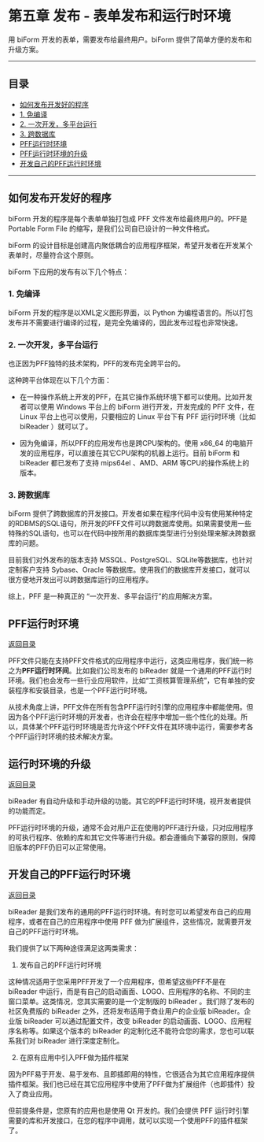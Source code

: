 # 第五章 发布 - 表单发布和运行时环境

用 biForm 开发的表单，需要发布给最终用户。biForm 提供了简单方便的发布和升级方案。

---

<h2 id="category">目录</h2>

- [如何发布开发好的程序](#如何发布开发好的程序)
 - [1. 免编译](#_1-免编译)
 - [2. 一次开发，多平台运行](#_2-一次开发，多平台运行)
 - [3. 跨数据库](#_3-跨数据库)
- [PFF运行时环境](#PFF运行时环境)
- [PFF运行时环境的升级](#PFF运行时环境的升级)
- [开发自己的PFF运行时环境](#开发自己的PFF运行时环境)

---

## 如何发布开发好的程序

biForm 开发的程序是每个表单单独打包成 PFF 文件发布给最终用户的。PFF是 Portable Form File 的缩写，是我们公司自已设计的一种文件格式。

biForm 的设计目标是创建高内聚低耦合的应用程序框架，希望开发者在开发某个表单时，尽量符合这个原则。

biForm 下应用的发布有以下几个特点：

### 1. 免编译

biForm 开发的程序是以XML定义图形界面，以 Python 为编程语言的。所以打包发布并不需要进行编译的过程，是完全免编译的，因此发布过程也非常快速。

### 2. 一次开发，多平台运行

也正因为PFF独特的技术架构，PFF的发布完全跨平台的。

这种跨平台体现在以下几个方面：

- 在一种操作系统上开发的PFF，在其它操作系统环境下都可以使用。比如开发者可以使用 Windows 平台上的 biForm 进行开发，开发完成的 PFF 文件，在 Linux 平台上也可以使用，只要相应的 Linux 平台下有 PFF 运行时环境（比如 biReader ）就可以了。

- 因为免编译，所以PFF的应用发布也是跨CPU架构的。使用 x86_64 的电脑开发的应用程序，可以直接在其它CPU架构的机器上运行。目前 biForm 和 biReader 都已发布了支持 mips64el 、AMD、ARM 等CPU的操作系统上的版本。

### 3. 跨数据库

biForm 提供了跨数据库的开发接口。开发者如果在程序代码中没有使用某种特定的RDBMS的SQL语句，所开发的PFF文件可以跨数据库使用。如果需要使用一些特殊的SQL语句，也可以在代码中按所用的数据库类型进行分别处理来解决跨数据库的问题。

目前我们对外发布的版本支持 MSSQL、PostgreSQL、SQLite等数据库，也针对定制客户支持 Sybase、Oracle 等数据库。使用我们的数据库开发接口，就可以很方便地开发出可以跨数据库运行的应用程序。

综上，PFF 是一种真正的 “一次开发、多平台运行”的应用解决方案。

## PFF运行时环境

[返回目录](#category)

PFF文件只能在支持PFF文件格式的应用程序中运行，这类应用程序，我们统一称之为**PFF运行时环间**。比如我们公司发布的 biReader 就是一个通用的PFF运行时环境。我们也会发布一些行业应用软件，比如“工资核算管理系统”，它有单独的安装程序和安装目录，也是一个PFF运行时环境。

从技术角度上讲，PFF文件在所有包含PFF运行时引擎的应用程序中都能使用。但因为各个PFF运行时环境的开发者，也许会在程序中增加一些个性化的处理。所以，具体某个PFF运行时环境是否允许这个PFF文件在其环境中运行，需要参考各个PFF运行时环境的技术解决方案。


## 运行时环境的升级

[返回目录](#category)

biReader 有自动升级和手动升级的功能。其它的PFF运行时环境，视开发者提供的功能而定。

PFF运行时环境的升级，通常不会对用户正在使用的PFF进行升级，只对应用程序的可执行程序、依赖的库和其它文件等进行升级。都会遵循向下兼容的原则，保障旧版本的PFF仍旧可以正常使用。

## 开发自己的PFF运行时环境

[返回目录](#category)

biReader 是我们发布的通用的PFF运行时环境。有时您可以希望发布自己的应用程序，或者在自己的应用程序中使用 PFF 做为扩展组件，这些情况，就需要开发自己的PFF运行时环境。

我们提供了以下两种途径满足这两类需求：

1. 发布自己的PFF运行时环境

这种情况适用于您采用PFF开发了一个应用程序，但希望这些PFF不是在 biReader 中运行，而是有自己的启动画面、LOGO、应用程序的名称、不同的主窗口菜单。这类情况，您其实需要的是一个定制版的 biReader 。我们除了发布的社区免费版的 biReader 之外，还将发布适用于商业用户的企业版 biReader。企业版 biReader 可以通过配置文件，改变 biReader 的启动画面、LOGO、应用程序名称等。如果这个版本的 biReader 的定制化还不能符合您的需求，您也可以联系我们对 biReader 进行深度定制化。

2. 在原有应用中引入PFF做为插件框架

因为PFF易于开发、易于发布、且即插即用的特性，它很适合为其它应用程序提供插件框架。我们也已经在其它应用程序中使用了PFF做为扩展组件（也即插件）投入了商业应用。

但前提条件是，您原有的应用也是使用 Qt 开发的。我们会提供 PFF 运行时引擎需要的库和开发接口，在您的程序中调用，就可以实现一个使用PFF的插件框架了。

